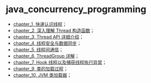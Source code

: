 # java_concurrency_programming

- [chapter_1, 快速认识线程](https://github.com/martin-1992/java_concurrency_programming/blob/master/chapter_1/chapter_1.md)；
- [chapter_2, 深入理解 Thread 构造函数](https://github.com/martin-1992/java_concurrency_programming/blob/master/chapter_2/chapter_2.md)；
- [chapter_3, Thread API 详细介绍](https://github.com/martin-1992/java_concurrency_programming/blob/master/chapter_3/chapter_3.md)；
- [chapter_4, 线程安全与数据同步](https://github.com/martin-1992/java_concurrency_programming/blob/master/chapter_4/chapter_4.md)；
- [chapter_5, 线程间通信](https://github.com/martin-1992/java_concurrency_programming/blob/master/chapter_5/chapter_5.md)；
- [chapter_6, ThreadGroup 详解](https://github.com/martin-1992/java_concurrency_programming/blob/master/chapter_6/chapter_6.md)；
- [chapter_7, Hook 线程以及捕获线程执行异常](https://github.com/martin-1992/java_concurrency_programming/blob/master/chapter_7/chapter_7.md)；
- [chapter_9, 类的加载过程](https://github.com/martin-1992/java_concurrency_programming/blob/master/chapter_9/chapter_9.md)；
- [chapter_10, JVM 类加载器](https://github.com/martin-1992/java_concurrency_programming/blob/master/chapter_10/chapter_10.md)；

